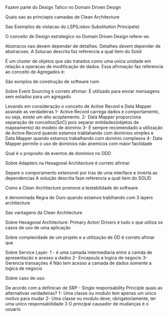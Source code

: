 Fazem parte do Design Tatico no Domain Driven Design

Quais sao as princiapis camadas de Clean Architecture

Sao Exemplos de violacao do LSP(Liskov Substitution Principele)

O conceito de Design estrategico no Domain Driven Design refere-se:

Abstracos nao devem depender de detalhes. Detalhes devem depender de abstracoes. A Solucao descrita faz referencia a qual item do Solid

É um cluster de objetos que são tratados como uma unica unidade em relação a operacao de modificação de dados. Essa afirmação faz referencia ao conceito de Agregados é:

São exmplos de construção de software ruim

Sobre Event Sourcing é correto afirmar: É utilizado para enviar mensagens sem estados para um agregado

Levando em consideração o conceito de Active Record e Data Mapper assinale as verdadeiras 1- Active Record carrega dados e comportamento, ou seja, existe um alto acoplamento. 2- 
Data Mapper proporciona separação de conceitos(SoC) pois separar entidades(objetos de mapeamento) do modelo de dominio 3- É sempre recomendado a utilização de Active Record quando estamos trablahando com dominios simples e Data Mapper quando estamos trabalhando com dominio complexos 4- Data Mapper permite o uso de dominios não anemicos com maior facilidade

Qual é o proposito de eventos de dominios no DDD

Sobre Adapters na Hexagonal Architecture é correto afirmar

Separe o comporamento extensivel por tras de uma interface e inverta as dependencias A solução descrita faze referencia a qual item do SOLID

Como a Clean Architecture promove a testabilidade do software

é denominada Regra de Ouro quando estamos trablhando com 3 layers architecture

Sao vantagens da Clean Architecture

Sobre Hexagonal Architecture: Primary Actor/ Drivers é tudo o que utiliza os casos de uso de uma aplicação

Sobre complexidade de um projeto e a utilização de DD é correto afimar que

Sobre Service Layer: 1 - é uma camada intermediaria entre a camda de apresentação e acesso a dados 2- Encapsula a logica de negocio 3- Gerencia transações 4 Não tem acesso a camada de dados somente a logica de negocio

Sobre caso de uso:

De acordo com a definicao de SRP - Single responsability Principle quais as alternativas verdadeiras? 1- Uma classe ou modulo tem apenas um unico motivo para mudar 2- Uma classe ou modulo deve, obrigatoriamente, ter uma unico responsabilidade 3 O principal causador de mudanças é o usuario